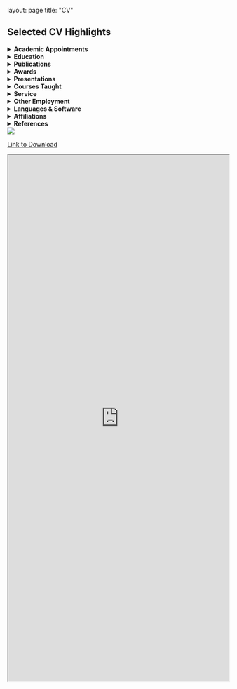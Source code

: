 
layout: page
title: "CV"


## Selected CV Highlights

<details>
<summary><strong>Academic Appointments</strong></summary>

**Assistant Professor of History**, University of Arkansas at Little Rock, August 2018 – present.

</details>

<details>
<summary><strong>Education</strong></summary>

- **Ph.D., History**, Johns Hopkins University, 2018  
- **M.A., History**, Johns Hopkins University, 2013  
- **B.A. (Hons.), History & French**, Wesleyan University, 2010

</details>

<details>
<summary><strong>Publications</strong></summary>

**Journal Article (Peer Review)**  
- “The ‘Ambroise Affair’...” *French History* 32, no. 4 (2018): 493–510.

**Book Chapter (Peer Review)**  
- “‘Free and Naturalized Frenchwomen’...” In *Fertility, Family, and Social Welfare...* (Palgrave, 2023)

**Essay (Peer Review)**  
- “France and its Empire in the Indian Ocean” (with Blake Smith). *Oxford Bibliographies: Atlantic History* (2019)

**Book Chapters (Editorial Review)**  
- “Gender, Family, and Social Control...” In *Women in the Making of Mauritian History*, 2nd ed. (2023)  
- “‘A Thousand Prejudices’...” In *Une Amérique française*, (2015)

**Essays (Editorial Review)**  
- “Gender and Slavery in Global Contexts...” *Esclavages & post-esclavages* no. 9 (2024)  
- “Incertaines catégories raciales.” In *Colonisations. Notre histoire* (2023)  
- “Instructions du Ministère de la Marine...” *Outre-Mers* 103, no. 388–389 (2015)

**Public Scholarship (Editorial Review)**  
- “Looking for ‘Petit Jean’...” *64 Parishes* (2025) [Link](https://64parishes.org/looking-for-petit-jean)  
- “Furcy Madeleine and Abby Guy...” *Imaginaries* 14, no. 2 (2024) [Link](https://h-france.net/imaginaries/all-issues/volume-14-issue-2-summer-2024...)  
- *Slavery and Freedom: Journeys Across Time and Space* (co-author, 2024); *L’affaire Abby Guy* (co-translator, 2024) [Link](https://www.portail-esclavage-reunion.fr/dossiers-documentaires/laffaire-abby-guy...)  
- “Les esclaves vendus comme ‘biens nationaux’...” (2023) [Link](https://www.portail-esclavage-reunion.fr/documentaires/l-esclavage...)

**Editorial Work**  
- Co-editor (with Sarah Zimmerman), *Esclavages & post-esclavages* no. 9 (2024)

**Review Essays**  
- Review of *Malgaches et Vazaha à Tamatave*, *Politique africaine* 175–176 (2025)  
- Review of *Archipelago of Justice* by Laurie M. Wood. *H-France Forum* 17 (2022) [Link](https://h-france.net/h-france-forum-volume-17-2022/)

**Manuscripts in Preparation**  
- *Making Whiteness on La Réunion* (monograph)  
- “‘Mixed-Blood’ Empire...” (article, under review)  
- *Freedom Deferred* (edited source reader)  
- “Enslaved by the Church, Sold for the Republic” [Link](https://storymaps.arcgis.com/stories/68ea1822adba48acadb2848f40b29048)  
- “Arkansas Créole” [Link](https://arcg.is/1izPe01)

</details>

<details>
<summary><strong>Awards</strong></summary>

**Research Awards**  
- 2025 – Huntington Library Short-Term Fellowship  
- 2024 – ACLS Project Development Grant  
- 2023 – ASECS/Boston Athenaeum Fellowship  
- 2022 – Camargo Foundation Core Program Residency  
- 2021 – UA Little Rock Provost’s Grant (Research)  
- 2019 – G. Thomas Eisele Fellowship  
- 2017 – Doris G. Quinn Dissertation Completion Fellowship  
- 2017 – Singleton Center Dissertation Research Fellowship  
- 2016 – John Carter Brown Library Fellowship  
- 2014 – SSRC Mellon IDRF

**Teaching Awards**  
- 2024 – Online Teaching Excellence Award, UA Little Rock  
- 2023 – NEH Summer Institute Participant (Enslaved.org)  
- 2022 – Provost’s Grant for Excellence in Teaching  
- 2015 – Dean’s Teaching Fellowship, Johns Hopkins

</details>

<details>
<summary><strong>Presentations</strong></summary>

### Conferences

- **Jan. 2026** — “Creolizing Cultivation...” (AHA, Chicago, IL)  
- **May 2025** — “Race and Belonging at Sea...” (FCHS, Buffalo, NY)  
- **Apr. 2025** — “Mapping Creole Arkansas...” (WashU, St. Louis, MO)  
- **Mar. 2025** — “‘A Model, Virtuous, and Lucrative Slavery’...” (LHA, Baton Rouge, LA)  
- **Feb. 2025** — “The Catholic Church and Slavery...” (UNESCO, Univ. of Mauritius)  
- **Apr. 2024** — “Recruiting the ‘Restraint of Religion’...” (FEEGI, Providence, RI)  
- **Mar. 2024** — “Looking for Petit Jean...” (LHA, New Orleans, LA)  
- **June 2023** — “Gender, Family, and Social Control...” (Univ. Trier, Germany)  
- **June 2023** — “L’Église et l’esclavage...” (Univ. Bordeaux Montaigne, France)  
- **May 2023** — “‘Le Philantrope Jannou Vend Sa Femme\!’...” (FCHS, Martinique)  
- **Nov. 2022** — Roundtable: Digital Humanities and Empire (WSFH, Virtual)  
- **May 2022** — “‘Creoles Far from Our Land’...” (FCHS, Charleston, SC)  
- **Mar. 2022** — “‘Effacer le souvenir de leur état’...” (SFHS, Charlotte, NC)  
- *(...additional entries continue in full version)*

### Invited Talks

- **Sept. 2025** — “Race, Racialisation, and Enslavement...” (Amsterdam & Nijmegen, Virtual)  
- **Dec. 2024** — “Furcy Madeleine & Abby Guy...” (Musée de Villèle, Réunion)  
- **Apr. 2024** — “Rethinking the Legend of Petit Jean...” (UA Little Rock)  
- **Mar. 2024** — “Teaching with Collaborative Annotation” (ASU-Beebe)  
- **Feb. 2023** — “New England Merchant Families...” (Boston Athenaeum)  
- *(...additional entries continue in full version)*

### Guest Lectures

- **Mar. 2025** — “Historiography and Article Writing” (Morgan State, Virtual)  
- **Feb. 2021** — “Echoes of Haiti’s Revolution” (UALR, Virtual)  
- **Sept. 2020** — “Global Haitian Revolution” (Penn State, Virtual)  
- *(...additional entries continue in full version)*

</details>

<details>
<summary><strong>Courses Taught</strong></summary>

### Global History
- *History of Civilization II: World History Since 1500*  
- *The Haitian Revolution in World History*  
- *History of the Atlantic World*  
- *Revolutions in World History*  
- *Global Perspectives on Race*

### European History
- *Twentieth-Century Europe*  
- *Modern France from 1700*

### Methods
- *Historical Methods Seminar*  
- *The Historian's Craft*

</details>


<details>
<summary><strong>Service</strong></summary>

#### **Professional**
- Co-Chair (2024–present), Member (2024–2027), Committee on LGBTQ+ Status in the Profession, American Historical Association (AHA)  
- Chair, Research Travel Award Committee (2024–2025); Executive Board Member (2020–2024), Forum on Early-Modern Empires and Global Interactions (FEEGI)  
- Invited Participant, Book Manuscript Workshop, Stanford University (2020)  
- Book Manuscript Reader, *Cambridge University Press*  
- Article Manuscript Reviewer, *William & Mary Quarterly*

#### **Institutional**
- Undergraduate Advisor (2025–present)  
- Invited Member, Trojan Integrated Planning and Accreditation Committee, Office of the Provost, UA Little Rock (2024–2025)  
- Concurrent Enrollment Liaison, Department of History, UA Little Rock (2023–2025)  
- Chair (2024–2025), Member (2022–2024), Undergraduate Curriculum Committee, Department of History, UA Little Rock  
- Member, Online Campus Advisory Board (OCAB), UA Little Rock (2023–2025)  
- Moderator, Q&A Session with Guests of the Office of Alumni and Development, UA Little Rock (March 2024)  
- Member, Research and Creative Works Committee, UA Little Rock (2022–2023)  
- Member, Awards Committee, Gender Studies Program, UA Little Rock (2022)  
- Member, Undergraduate Curriculum Committee, College of Humanities, Arts, Social Sciences, and Education, UA Little Rock (2021–2022)  
- Workshop Facilitator & Steering Committee Member, Mobile Institute on Scientific Teaching (MIST), UA Little Rock (2021–2022)  
- Member, Tenure and Promotion Committee, Department of History, UA Little Rock (2020–2021)  
- Faculty Liaison, UA Little Rock History Club (2019–2021)

#### **Community**
- Member, Next Generation Advisory Committee, Arkansas Humanities Council (NEH Affiliate) (2022–2023)  
- Volunteer Judge, Central Arkansas History Day Competition (2019–2025)

</details>




<details>
<summary><strong>Other Employment</strong></summary>

- GIS Assistant, Johns Hopkins University  
- Docent and Translator, St. Mary’s Historic Site  
- Website Translator, EHESS, Paris

</details>

<details>
<summary><strong>Languages & Software</strong></summary>

#### **Languages**
- English: Native  
- French: Fluent  
- Portuguese: Intermediate  
- Réunionese Creole & Italian: Beginner

#### **Software (Teaching & Advising)**
- Blackboard (Classic and Ultra) – Learning Management System
- Workday Student – Academic advising and planning
- DegreeWorks – Academic advising and planning
- Google Suite – Collaborative productivity tools
- ESRI ArcGIS Online, Story Maps – Spatial data visualization, digital storytelling
- Exhibit.so – Exhibit curation using IIIF (International Image Interoperability Framework)
- Perusall – Collaborative annotation platform
- Transkribus – AI transcription of manuscript documents
- Voyant Tools, HathiTrust Analytics – Text mining and topic modeling

#### **Software (Research & Design)**
- Adobe Creative Suite (Rush, InDesign) – Multimedia design
- ArcGIS Pro (ESRI) – Spatial analysis and cartography
- QGIS – Open-source geospatial analysis
- SPSS – Statistical analysis
- Tropy – Archival image management
- Zotero – Bibliographic and citation management

</details>

<details>
<summary><strong>Affiliations</strong></summary>

- American Historical Association (AHA)  
- American Society for Eighteenth-Century Studies (ASECS)  
- Consortium on the Revolutionary Era (CRE)  
- Centre de Recherches sur les Sociétés de l’Océan Indien (CRESOI)  
- French Colonial Historical Society (FCHS)  
- Forum on Early-Modern Empires and Global Interactions (FEEGI)  
- Society for French Historical Studies (SFHS)  
- European History Section of the Southern Historical Association (SHA-EHS)  
- Western Society for French History (WSFH)

</details>



<details>
<summary><strong>References</strong></summary>

- **Dr. Sue Peabody** — Washington State University  
  [speabody@wsu.edu](mailto:speabody@wsu.edu)  
- **Dr. Barclay Key** — University of Arkansas at Little Rock  
  [btkey@ualr.edu](mailto:btkey@ualr.edu)  
- **Dr. Todd Shepard** — Johns Hopkins University  
  [tshep75@jhu.edu](mailto:tshep75@jhu.edu)

</details>

<img src="{{ site.baseurl }}/arles.gif">

[Link to Download](https://docs.google.com/document/d/10En4En17DeJadPC6YplzNeQgRdE76q0k/preview)  

<p><iframe style="width: 100%; height: 1200px;" src="https://docs.google.com/document/d/10En4En17DeJadPC6YplzNeQgRdE76q0k/preview"></iframe></p>
   

